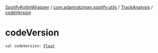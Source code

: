 [SpotifyKotlinWrapper](../../index.md) / [com.adamratzman.spotify.utils](../index.md) / [TrackAnalysis](index.md) / [codeVersion](./code-version.md)

# codeVersion

`val codeVersion: `[`Float`](https://kotlinlang.org/api/latest/jvm/stdlib/kotlin/-float/index.html)